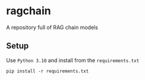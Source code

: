 # ragchain
A repository full of RAG chain models


## Setup
Use `Python 3.10` and install from the `requirements.txt`

```pip install -r requirements.txt```